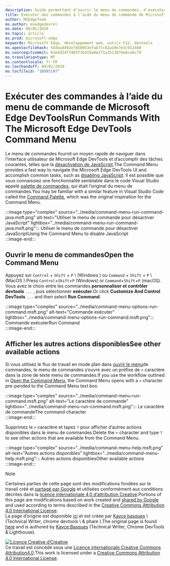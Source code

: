 ```yaml
---
description: Guide permettant d’ouvrir le menu de commandes, d’exécuter des commandes, d’afficher d’autres actions, etc.
title: Exécuter des commandes à l’aide du menu de commande de Microsoft Edge DevTools
author: MSEdgeTeam
ms.author: msedgedevrel
ms.date: 09/01/2020
ms.topic: article
ms.prod: microsoft-edge
keywords: Microsoft Edge, développement web, outils F12, devtools
ms.openlocfilehash: 54dead492e7d58053efab77c82a10e7e3c912460
ms.sourcegitcommit: 63e6d34ff483f3b419a0e271a3513874e6ce6c79
ms.translationtype: MT
ms.contentlocale: fr-FR
ms.lasthandoff: 09/02/2020
ms.locfileid: "10993197"
---
```

<!-- Copyright Kayce Basques 

   Licensed under the Apache License, Version 2.0 (the "License");
   you may not use this file except in compliance with the License.
   You may obtain a copy of the License at

       https://www.apache.org/licenses/LICENSE-2.0

   Unless required by applicable law or agreed to in writing, software
   distributed under the License is distributed on an "AS IS" BASIS,
   WITHOUT WARRANTIES OR CONDITIONS OF ANY KIND, either express or implied.
   See the License for the specific language governing permissions and
   limitations under the License.  -->  





# <span data-ttu-id="f2473-104">Exécuter des commandes à l’aide du menu de commande de Microsoft Edge DevTools</span><span class="sxs-lookup"><span data-stu-id="f2473-104">Run Commands With The Microsoft Edge DevTools Command Menu</span></span>   

  

<span data-ttu-id="f2473-105">Le menu de commandes fournit un moyen rapide de naviguer dans l’interface utilisateur de Microsoft Edge DevTools et d’accomplir des tâches courantes, telles que la [désactivation de JavaScript][JavascriptDisable].</span><span class="sxs-lookup"><span data-stu-id="f2473-105">The Command Menu provides a fast way to navigate the Microsoft Edge DevTools UI and accomplish common tasks, such as [disabling JavaScript][JavascriptDisable].</span></span>  <span data-ttu-id="f2473-106">Il est possible que vous connaissiez une fonctionnalité semblable dans le code Visual Studio appelé [palette de commandes][VisualStudioCodeUICommandPalette], qui était l’original du menu de commandes.</span><span class="sxs-lookup"><span data-stu-id="f2473-106">You may be familiar with a similar feature in Visual Studio Code called the [Command Palette][VisualStudioCodeUICommandPalette], which was the original inspiration for the Command Menu.</span></span>  

:::image type="complex" source="../media/command-menu-run-command-java.msft.png" alt-text="Utiliser le menu de commande pour désactiver JavaScript" lightbox="../media/command-menu-run-command-java.msft.png":::
   <span data-ttu-id="f2473-108">Utiliser le menu de commande pour désactiver JavaScript</span><span class="sxs-lookup"><span data-stu-id="f2473-108">Using the Command Menu to disable JavaScript</span></span>  
:::image-end:::  

## <span data-ttu-id="f2473-109">Ouvrir le menu de commandes</span><span class="sxs-lookup"><span data-stu-id="f2473-109">Open the Command Menu</span></span>   

<span data-ttu-id="f2473-110">Appuyez sur `Control` + `Shift` + `P` \ (Windows \) ou `Command` + `Shift` + `P` \ (MacOS \).</span><span class="sxs-lookup"><span data-stu-id="f2473-110">Press `Control`+`Shift`+`P` \(Windows\) or `Command`+`Shift`+`P` \(macOS\).</span></span> <span data-ttu-id="f2473-111">Vous avez le choix entre les commandes **personnaliser et contrôler devtools** `...` , puis sélectionner **exécuter**.</span><span class="sxs-lookup"><span data-stu-id="f2473-111">Or click **Customize And Control DevTools** `...` and then select **Run Command**.</span></span>  

:::image type="complex" source="../media/command-menu-options-run-command.msft.png" alt-text="Commande exécuter" lightbox="../media/command-menu-options-run-command.msft.png":::
   <span data-ttu-id="f2473-113">Commande exécuter</span><span class="sxs-lookup"><span data-stu-id="f2473-113">Run Command</span></span>  
:::image-end:::  

## <span data-ttu-id="f2473-114">Afficher les autres actions disponibles</span><span class="sxs-lookup"><span data-stu-id="f2473-114">See other available actions</span></span>   

<span data-ttu-id="f2473-115">Si vous utilisez le flux de travail en mode plan dans [ouvrir le menu](#open-the-command-menu)de commandes, le menu de commandes s’ouvre avec un préfixe de `>` caractère dans la zone de texte menu de commandes.</span><span class="sxs-lookup"><span data-stu-id="f2473-115">If you use the workflow outlined in [Open the Command Menu](#open-the-command-menu), the Command Menu opens with a `>` character pre-pended to the Command Menu text box.</span></span>  

:::image type="complex" source="../media/command-menu-run-command.msft.png" alt-text="Le caractère de commande" lightbox="../media/command-menu-run-command.msft.png":::
   <span data-ttu-id="f2473-117">Le caractère de commande</span><span class="sxs-lookup"><span data-stu-id="f2473-117">The command character</span></span>  
:::image-end:::  

<span data-ttu-id="f2473-118">Supprimez le `>` caractère et tapez `?` pour afficher d’autres actions disponibles dans le menu de commandes.</span><span class="sxs-lookup"><span data-stu-id="f2473-118">Delete the `>` character and type `?` to see other actions that are available from the Command Menu.</span></span>  

:::image type="complex" source="../media/command-menu-help.msft.png" alt-text="Autres actions disponibles" lightbox="../media/command-menu-help.msft.png":::
   <span data-ttu-id="f2473-120">Autres actions disponibles</span><span class="sxs-lookup"><span data-stu-id="f2473-120">Other available actions</span></span>  
:::image-end:::  

 



<!-- links -->  

[JavascriptDisable]: ../javascript/disable.md "Désactiver JavaScript avec Microsoft Edge DevTools | Documents Microsoft"  

[VisualStudioCodeUICommandPalette]: https://code.visualstudio.com/docs/getstarted/userinterface#_command-palette "Palette de commandes-interface utilisateur de code Visual Studio"  

> [!NOTE]
> <span data-ttu-id="f2473-123">Certaines parties de cette page sont des modifications fondées sur le travail créé et [partagé par Google][GoogleSitePolicies] et utilisées conformément aux conditions décrites dans la [licence internationale 4,0 d’attribution Creative][CCA4IL].</span><span class="sxs-lookup"><span data-stu-id="f2473-123">Portions of this page are modifications based on work created and [shared by Google][GoogleSitePolicies] and used according to terms described in the [Creative Commons Attribution 4.0 International License][CCA4IL].</span></span>  
> <span data-ttu-id="f2473-124">La page d’origine est disponible [ici](https://developers.google.com/web/tools/chrome-devtools/command-menu/index) et est créée par [Kayce basques][KayceBasques] \ (Technical Writer, chrome devtools \ & phare \).</span><span class="sxs-lookup"><span data-stu-id="f2473-124">The original page is found [here](https://developers.google.com/web/tools/chrome-devtools/command-menu/index) and is authored by [Kayce Basques][KayceBasques] \(Technical Writer, Chrome DevTools \& Lighthouse\).</span></span>  

[![Licence Creative d’Creative][CCby4Image]][CCA4IL]  
<span data-ttu-id="f2473-126">Ce travail est concédé sous une [Licence internationale Creative Commons Attribution4.0][CCA4IL].</span><span class="sxs-lookup"><span data-stu-id="f2473-126">This work is licensed under a [Creative Commons Attribution 4.0 International License][CCA4IL].</span></span>  

[CCA4IL]: https://creativecommons.org/licenses/by/4.0  
[CCby4Image]: https://i.creativecommons.org/l/by/4.0/88x31.png  
[GoogleSitePolicies]: https://developers.google.com/terms/site-policies  
[KayceBasques]: https://developers.google.com/web/resources/contributors/kaycebasques  
